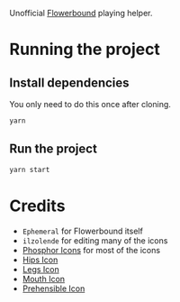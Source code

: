 Unofficial [Flowerbound](https://www.glowfic.com/posts/11392) playing helper.

# Running the project

## Install dependencies
You only need to do this once after cloning.
```sh
yarn
```

## Run the project
```sh
yarn start
```

# Credits

- `Ephemeral` for Flowerbound itself
- `ilzolende` for editing many of the icons
- [Phosphor Icons](https://phosphoricons.com) for most of the icons
- [Hips Icon](https://commons.wikimedia.org/wiki/File:Buttocks_morphology.svg)
- [Legs Icon](https://commons.wikimedia.org/wiki/File:Fluent_Emoji_flat_1f9b5.svg)
- [Mouth Icon](https://commons.wikimedia.org/wiki/File:OpenMoji-color_1F444.svg)
- [Prehensible Icon](https://game-icons.net/1x1/lorc/suckered-tentacle.html)
